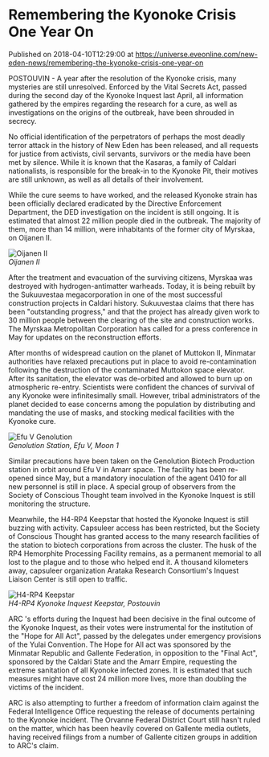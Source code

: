 # Remembering the Kyonoke Crisis One Year On
Published on 2018-04-10T12:29:00 at https://universe.eveonline.com/new-eden-news/remembering-the-kyonoke-crisis-one-year-on

POSTOUVIN  - A year after the resolution of the Kyonoke crisis, many mysteries are still unresolved. Enforced by the Vital Secrets Act, passed during the second day of the Kyonoke Inquest last April, all information gathered by the empires regarding the research for a cure, as well as investigations on the origins of the outbreak, have been shrouded in secrecy.

No official identification of the perpetrators of perhaps the most deadly terror attack in the history of New Eden has been released, and all requests for justice from activists, civil servants, survivors or the media have been met by silence. While it is known that the Kasaras, a family of Caldari nationalists, is responsible for the break-in to the Kyonoke Pit, their motives are still unknown, as well as all details of their involvement.

While the cure seems to have worked, and the released Kyonoke strain has been officially declared eradicated by the Directive Enforcement Department, the DED investigation on the incident is still ongoing. It is estimated that almost 22 million people died in the outbreak. The majority of them, more than 14 million, were inhabitants of the former city of Myrskaa, on Oijanen II.

![Oijanen II](https://web.ccpgamescdn.com/fiction/eveonline/worldnews/images/oijanen_II.png)  
_Oijanen II_

After the treatment and evacuation of the surviving citizens, Myrskaa was destroyed with hydrogen-antimatter warheads. Today, it is being rebuilt by the Sukuuvestaa  megacorporation in one of the most successful construction projects in Caldari history. Sukuuvestaa claims that there has been "outstanding progress," and that the project has already given work to 30 million people between the clearing of the site and construction works. The Myrskaa Metropolitan Corporation has called for a press conference in May for updates on the reconstruction efforts.

After months of widespread caution on the planet of Muttokon II, Minmatar authorities have relaxed precautions put in place to avoid re-contamination following the destruction of the contaminated Muttokon space elevator. After its sanitation, the elevator was de-orbited and allowed to burn up on atmospheric re-entry. Scientists were confident the chances of survival of any Kyonoke were infinitesimally small. However, tribal administrators of the planet decided to ease concerns among the population by distributing and mandating the use of masks, and stocking medical facilities with the Kyonoke cure.

![Efu V Genolution](https://web.ccpgamescdn.com/fiction/eveonline/worldnews/images/efu_v_genolution.png)  
_Genolution Station, Efu V, Moon 1_

Similar precautions have been taken on the Genolution Biotech Production station in orbit around  Efu V in Amarr space. The facility has been re-opened since May, but a mandatory inoculation of the agent 0410 for all new personnel is still in place. A special group of observers from the Society of Conscious Thought team involved in the Kyonoke Inquest is still monitoring the structure.

Meanwhile, the H4-RP4 Keepstar that hosted the Kyonoke Inquest is still buzzing with activity. Capsuleer access has been restricted, but the Society of Conscious Thought has granted access to the many research facilities of the station to biotech corporations from across the cluster. The husk of the RP4 Hemorphite Processing Facility remains, as a permanent memorial to all lost to the plague and to those who helped end it. A thousand kilometers away, capsuleer organization Arataka Research Consortium's Inquest Liaison Center is still open to traffic.

![H4-RP4 Keepstar](https://web.ccpgamescdn.com/fiction/eveonline/worldnews/images/h4_rp4_keepstar.png)  
_H4-RP4 Kyonoke Inquest Keepstar, Postouvin_

ARC 's efforts during the Inquest had been decisive in the final outcome of the Kyonoke Inquest, as their votes were instrumental for the institution of the "Hope for All Act", passed by the delegates under emergency provisions of the Yulai Convention. The Hope for All act was sponsored by the Minmatar Republic and Gallente Federation, in opposition to the "Final Act", sponsored by the Caldari State and the Amarr Empire, requesting the extreme sanitation of all Kyonoke infected zones. It is estimated that such measures might have cost 24 million more lives, more than doubling the victims of the incident.

ARC is also attempting to further a freedom of information claim against the Federal Intelligence Office requesting the release of documents pertaining to the Kyonoke incident. The Orvanne Federal District Court still hasn't ruled on the matter, which has been heavily covered on Gallente media outlets, having received filings from a number of Gallente citizen groups in addition to ARC's claim.
